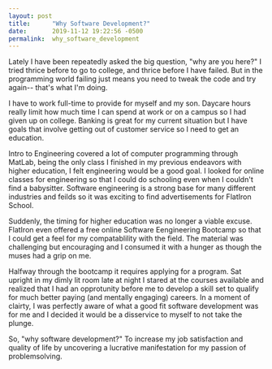 ```yaml
---
layout: post
title:      "Why Software Development?"
date:       2019-11-12 19:22:56 -0500
permalink:  why_software_development
---
```



Lately I have been repeatedly asked the big question, "why are you here?" I tried thrice before to go to college, and thrice before I have failed. But in the programming world failing just means you need to tweak the code and try again-- that's what I'm  doing.

I have to work full-time to provide for myself and my son. Daycare hours really limit how much time I can spend at work or on a campus so I had given up on college. Banking is great for my current situation but I have goals that involve getting out of customer service so I need to get an education. 

Intro to Engineering covered a lot of computer programming through MatLab, being the only class I finished in my previous endeavors with higher education, I felt engineering would be a good goal. I looked for online classes for engineering so that I could do schooling even when I couldn't find a babysitter. Software engineering is a strong base for many different industries and feilds so it was exciting to find advertisements for FlatIron School.

Suddenly, the timing for higher education was no longer a viable excuse. FlatIron even offered a free online Software Eengineering Bootcamp so that I could get a feel for my compatablility with the field. The material was challenging but encouraging and I consumed it with a hunger as though the muses had a grip on me. 

Halfway through the bootcamp it requires applying for a program. Sat upright in my dimly lit room late at night I stared at the courses available and realized that I had an opprotunity before me to develop a skill set to qualify for much better paying (and mentally engaging) careers.  In a moment of clairty, I was perfectly aware of what a good fit software development was for me and I decided it would be a disservice to myself to not take the plunge.

So, "why software development?" To increase my job satisfaction and quality of life by uncovering a lucrative manifestation for my passion of problemsolving.
